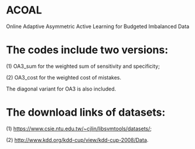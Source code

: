 # ACOAL
Online Adaptive Asymmetric Active Learning for Budgeted Imbalanced Data 



# The codes include two versions: 

(1) OA3_sum for the weighted sum of sensitivity and specificity; 

(2) OA3_cost for the weighted cost of mistakes.

The diagonal variant for OA3 is also included. 

# The download links of datasets: 

(1) https://www.csie.ntu.edu.tw/~cjlin/libsvmtools/datasets/; 

(2) http://www.kdd.org/kdd-cup/view/kdd-cup-2008/Data.
